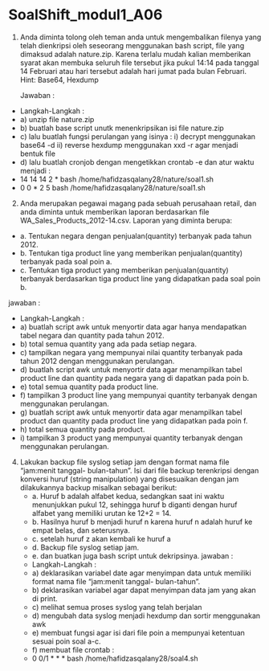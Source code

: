 # SoalShift_modul1_A06
1. Anda diminta tolong oleh teman anda untuk mengembalikan filenya yang telah
   dienkripsi oleh seseorang menggunakan bash script, file yang dimaksud adalah
   nature.zip. Karena terlalu mudah kalian memberikan syarat akan membuka seluruh
   file tersebut jika pukul 14:14 pada tanggal 14 Februari atau hari tersebut adalah hari
   jumat pada bulan Februari.
   Hint: Base64, Hexdump
   
   Jawaban :
  * Langkah-Langkah :
  * a) unzip file nature.zip
  * b) buatlah base script unutk menenkripsikan isi file nature.zip
  * c) lalu buatlah fungsi perulangan yang isinya :
        i)  decrypt menggunakan base64 -d
        ii) reverse hexdump menggunakan xxd -r agar menjadi bentuk file
  * d) lalu buatlah cronjob dengan mengetikkan crontab -e dan atur waktu menjadi :
  * 14 14 14 2 * bash /home/hafidzasqalany28/nature/soal1.sh
  *  0  0  * 2 5 bash /home/hafidzasqalany28/nature/soal1.sh
2. Anda merupakan pegawai magang pada sebuah perusahaan retail, dan anda diminta
   untuk memberikan laporan berdasarkan file WA_Sales_Products_2012-14.csv.
   Laporan yang diminta berupa:
  * a. Tentukan negara dengan penjualan(quantity) terbanyak pada tahun 2012.
  * b. Tentukan tiga product line yang memberikan penjualan(quantity) terbanyak pada soal poin a.
  * c. Tentukan tiga product yang memberikan penjualan(quantity) 
           terbanyak berdasarkan tiga product line yang didapatkan pada soal
           poin b.
           
   jawaban :
  * Langkah-Langkah :
  * a) buatlah script awk untuk menyortir data agar hanya mendapatkan tabel negara dan quantity pada tahun 2012.
  * b) total semua quantity yang ada pada setiap negara.
  * c) tampilkan negara yang mempunyai nilai quantity terbanyak pada tahun 2012 dengan menggunakan perulangan.
  * d) buatlah script awk untuk menyortir data agar menampilkan tabel product line dan quantity pada negara yang di dapatkan pada             poin b.
  * e) total semua quantity pada product line.
  * f) tampilkan 3 product line yang mempunyai quantity terbanyak dengan menggunakan perulangan.
  * g) buatlah script awk untuk menyortir data agar menampilkan tabel product dan quantity pada product line yang didapatkan pada poin f.
  * h) total semua quantity pada product.
  * i) tampilkan 3 product yang mempunyai quantity terbanyak dengan menggunakan perulangan.

4. Lakukan backup file syslog setiap jam dengan format nama file “jam:menit tanggal-
   bulan-tahun”. Isi dari file backup terenkripsi dengan konversi huruf (string
   manipulation) yang disesuaikan dengan jam dilakukannya backup misalkan sebagai
   berikut:
   * a. Huruf b adalah alfabet kedua, sedangkan saat ini waktu menunjukkan
         pukul 12, sehingga huruf b diganti dengan huruf alfabet yang memiliki
         urutan ke 12+2 = 14.
   * b. Hasilnya huruf b menjadi huruf n karena huruf n adalah huruf ke
         empat belas, dan seterusnya.
   * c. setelah huruf z akan kembali ke huruf a
   * d. Backup file syslog setiap jam.
   * e. dan buatkan juga bash script untuk dekripsinya.
      jawaban :
   * Langkah-Langkah :
   * a) deklarasikan variabel date agar menyimpan data untuk memiliki format nama file “jam:menit tanggal-
         bulan-tahun”.
   * b) deklarasikan variabel agar dapat menyimpan data jam yang akan di print.
   * c) melihat semua proses syslog yang telah berjalan 
   * d) mengubah data syslog menjadi hexdump dan sortir menggunakan awk
   * e) membuat fungsi agar isi dari file poin a mempunyai ketentuan sesuai poin soal a-c.
   * f) membuat file crontab :
   * 0 0/1 * * * bash /home/hafidzasqalany28/soal4.sh
